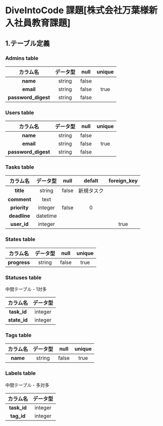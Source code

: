 # DiveIntoCode 課題[株式会社万葉様新入社員教育課題]

## 1.テーブル定義

### Admins table
|カラム名|データ型|null|unique|
|:--:|:--:|:--:|:--:|
|**name**|string|false|
|**email**|string|false|true|
|**password_digest**|string|false|

### Users table
|カラム名|データ型|null|unique|
|:--:|:--:|:--:|:--:|
|**name**|string|false|
|**email**|string|false|true|
|**password_digest**|string|false|

### Tasks table
|カラム名|データ型|null|defalt|foreign_key|
|:--:|:--:|:--:|:--:|:--:|
|**title**|string|false|新規タスク|
|**comment**|text|
|**priority**|integer|false|0|
|**deadline**|datetime|
|**user_id**|integer|||true|

### States table
|カラム名|データ型|null|unique|
|:--:|:--:|:--:|:--:|
|**progress**|string|false|true|

### Statuses table

中間テーブル - 1対多

|カラム名|データ型|
|:--:|:--:|
|**task_id**|integer|
|**state_id**|integer|

### Tags table
|カラム名|データ型|null|unique|
|:--:|:--:|:--:|:--:|
|**name**|string|false|true|

### Labels table

中間テーブル - 多対多

|カラム名|データ型|
|:--:|:--:|
|**task_id**|integer|
|**tag_id**|integer|
